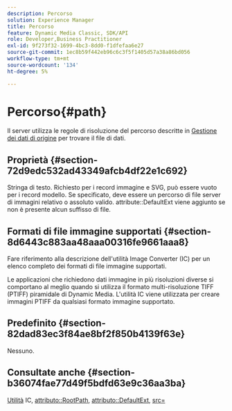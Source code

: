 ```yaml
---
description: Percorso
solution: Experience Manager
title: Percorso
feature: Dynamic Media Classic, SDK/API
role: Developer,Business Practitioner
exl-id: 9f273f32-1699-4bc3-8dd0-f1dfefaa6e27
source-git-commit: 1ec8b59f442eb96c6c3f5f1405d57a38a86bd056
workflow-type: tm+mt
source-wordcount: '134'
ht-degree: 5%

---
```


# Percorso{#path}

Il server utilizza le regole di risoluzione del percorso descritte in [Gestione dei dati di origine](../../../../../../is-api/image-serving-api-ref/c-configuration-and-administration/c-configuration-and-administration.md#concept-1ec4d9f0e58a430cae045761f1ff9173) per trovare il file di dati.

## Proprietà {#section-72d9edc532ad43349afcb4df22e1c692}

Stringa di testo. Richiesto per i record immagine e SVG, può essere vuoto per i record modello. Se specificato, deve essere un percorso di file server di immagini relativo o assoluto valido. attribute::DefaultExt viene aggiunto se non è presente alcun suffisso di file.

## Formati di file immagine supportati {#section-8d6443c883aa48aaa00316fe9661aaa8}

Fare riferimento alla descrizione dell&#39;utilità Image Converter (IC) per un elenco completo dei formati di file immagine supportati.

Le applicazioni che richiedono dati immagine in più risoluzioni diverse si comportano al meglio quando si utilizza il formato multi-risoluzione TIFF (PTIFF) piramidale di Dynamic Media. L&#39;utilità IC viene utilizzata per creare immagini PTIFF da qualsiasi formato immagine supportato.

## Predefinito {#section-82dad83ec3f84ae8bf2f850b4139f63e}

Nessuno.

## Consultate anche {#section-b36074fae77d49f5bdfd63e9c36aa3ba}

[Utilità](../../../../../../is-api/is-utils/utilities/r-ic.md#reference-de9f43c63a8f48f1a755ff1760af8b7b) IC,  [attributo::RootPath](../../../../../../is-api/image-catalog/image-serving-api-ref/c-image-catalog-reference/c-attributes-reference/r-rootpath.md#reference-17d57e5967be403b8408fa7214017494),  [attributo::DefaultExt](../../../../../../is-api/image-catalog/image-serving-api-ref/c-image-catalog-reference/c-attributes-reference/r-defaultext.md#reference-1b96c71a253049ddaeae09892d3484a0),  [src=](../../../../../../is-api/http-ref/image-serving-api-ref/c-http-protocol-reference/c-command-reference/r-src.md#reference-f6506637778c4c69bf106a7924a91ab1)
